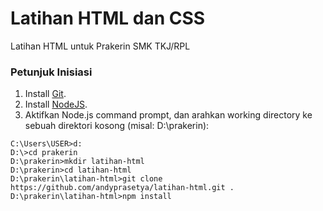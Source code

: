 # Latihan HTML dan CSS
Latihan HTML untuk Prakerin SMK TKJ/RPL

### Petunjuk Inisiasi
1. Install [Git](https://git-scm.com/).
2. Install [NodeJS](https://nodejs.org/en/download/).
3. Aktifkan Node.js command prompt, dan arahkan working directory ke sebuah direktori kosong (misal: D:\prakerin):
```
C:\Users\USER>d:
D:\>cd prakerin
D:\prakerin>mkdir latihan-html
D:\prakerin>cd latihan-html
D:\prakerin\latihan-html>git clone https://github.com/andyprasetya/latihan-html.git .
D:\prakerin\latihan-html>npm install
```
